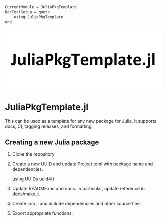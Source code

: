 ```@meta
CurrentModule = JuliaPkgTemplate
DocTestSetup = quote
    using JuliaPkgTemplate
end
```
![JuliaPkgTemplate](assets/logo.png)

# JuliaPkgTemplate.jl

This can be used as a template for any new package for Julia. It supports
docs, CI, tagging releases, and formatting.

## Creating a new Julia package

1. Clone the repository

2. Create a new UUID and update Project.toml with package name and dependencies.

	using UUIDs
	uuid4()

3. Update README.md and docs. In particular, update reference in docs/make.jl.

4. Create src/<PackageName>.jl and include dependencies and other source files.

5. Export appropriate functions.

